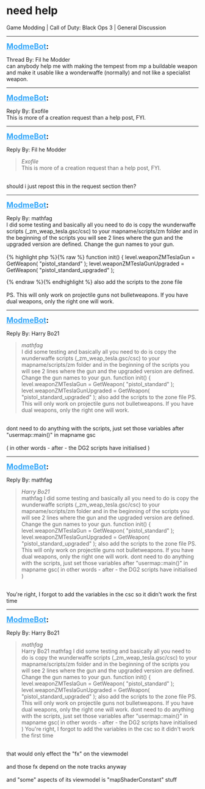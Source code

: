 # need help
Game Modding | Call of Duty: Black Ops 3 | General Discussion

---
<strong style="font-size: 1.4em;"><span style="text-decoration: underline;text-decoration-color: #34a7f9;"><span style="color:#34a7f9;">ModmeBot</span></span>:</strong>

<p>Thread By: Fil he Modder<br />can anybody help me with making the tempest from mp a buildable weapon and make it usable like a wonderwaffe (normally) and not like a specialist weapon.</p>

---
<strong style="font-size: 1.4em;"><span style="text-decoration: underline;text-decoration-color: #34a7f9;"><span style="color:#34a7f9;">ModmeBot</span></span>:</strong>

<p>Reply By: Exofile<br />This is more of a creation request than a help post, FYI.</p>

---
<strong style="font-size: 1.4em;"><span style="text-decoration: underline;text-decoration-color: #34a7f9;"><span style="color:#34a7f9;">ModmeBot</span></span>:</strong>

<p>Reply By: Fil he Modder<br /><blockquote><em>Exofile</em><br />This is more of a creation request than a help post, FYI.</blockquote><br /> should i just repost this in the request section then?</p>

---
<strong style="font-size: 1.4em;"><span style="text-decoration: underline;text-decoration-color: #34a7f9;"><span style="color:#34a7f9;">ModmeBot</span></span>:</strong>

<p>Reply By: mathfag<br />I did some testing and basically all you need to do is copy the wunderwaffe scripts (_zm_weap_tesla.gsc/csc) to your mapname/scripts/zm folder and in the beginning of the scripts you will see 2 lines where the gun and the upgraded version are defined. Change the gun names to your gun.<br /> <br />{% highlight php %}{% raw %}
function init()
{
	level.weaponZMTeslaGun = GetWeapon( "pistol_standard" );
	level.weaponZMTeslaGunUpgraded = GetWeapon( "pistol_standard_upgraded" );

{% endraw %}{% endhighlight %}
 also add the scripts to the zone file<br /> <br />PS. This will only work on projectile guns not bulletweapons. If you have dual weapons, only the right one will work.</p>

---
<strong style="font-size: 1.4em;"><span style="text-decoration: underline;text-decoration-color: #34a7f9;"><span style="color:#34a7f9;">ModmeBot</span></span>:</strong>

<p>Reply By: Harry Bo21<br /><blockquote><em>mathfag</em><br />I did some testing and basically all you need to do is copy the wunderwaffe scripts (_zm_weap_tesla.gsc/csc) to your mapname/scripts/zm folder and in the beginning of the scripts you will see 2 lines where the gun and the upgraded version are defined. Change the gun names to your gun.   function init() { level.weaponZMTeslaGun = GetWeapon( &quot;pistol_standard&quot; ); level.weaponZMTeslaGunUpgraded = GetWeapon( &quot;pistol_standard_upgraded&quot; );  also add the scripts to the zone file   PS. This will only work on projectile guns not bulletweapons. If you have dual weapons, only the right one will work.</blockquote><br /> dont need to do anything with the scripts, just set those variables after &quot;usermap::main()&quot; in mapname gsc<br /><br />( in other words - after - the DG2 scripts have initialised )</p>

---
<strong style="font-size: 1.4em;"><span style="text-decoration: underline;text-decoration-color: #34a7f9;"><span style="color:#34a7f9;">ModmeBot</span></span>:</strong>

<p>Reply By: mathfag<br /><blockquote><em>Harry Bo21</em><br />mathfag I did some testing and basically all you need to do is copy the wunderwaffe scripts (_zm_weap_tesla.gsc/csc) to your mapname/scripts/zm folder and in the beginning of the scripts you will see 2 lines where the gun and the upgraded version are defined. Change the gun names to your gun.   function init() { level.weaponZMTeslaGun = GetWeapon( &quot;pistol_standard&quot; ); level.weaponZMTeslaGunUpgraded = GetWeapon( &quot;pistol_standard_upgraded&quot; );  also add the scripts to the zone file   PS. This will only work on projectile guns not bulletweapons. If you have dual weapons, only the right one will work.  dont need to do anything with the scripts, just set those variables after &quot;usermap::main()&quot; in mapname gsc( in other words - after - the DG2 scripts have initialised )</blockquote><br /> You&#39;re right, I forgot to add the variables in the csc so it didn&#39;t work the first time</p>

---
<strong style="font-size: 1.4em;"><span style="text-decoration: underline;text-decoration-color: #34a7f9;"><span style="color:#34a7f9;">ModmeBot</span></span>:</strong>

<p>Reply By: Harry Bo21<br /><blockquote><em>mathfag</em><br />Harry Bo21 mathfag I did some testing and basically all you need to do is copy the wunderwaffe scripts (_zm_weap_tesla.gsc/csc) to your mapname/scripts/zm folder and in the beginning of the scripts you will see 2 lines where the gun and the upgraded version are defined. Change the gun names to your gun.   function init() { level.weaponZMTeslaGun = GetWeapon( &quot;pistol_standard&quot; ); level.weaponZMTeslaGunUpgraded = GetWeapon( &quot;pistol_standard_upgraded&quot; );  also add the scripts to the zone file   PS. This will only work on projectile guns not bulletweapons. If you have dual weapons, only the right one will work.  dont need to do anything with the scripts, just set those variables after &quot;usermap::main()&quot; in mapname gsc( in other words - after - the DG2 scripts have initialised )  You&#39;re right, I forgot to add the variables in the csc so it didn&#39;t work the first time</blockquote><br /> that would only effect the &quot;fx&quot; on the viewmodel<br /> <br />and those fx depend on the note tracks anyway<br /> <br />and &quot;some&quot; aspects of its viewmodel is &quot;mapShaderConstant&quot; stuff</p>
